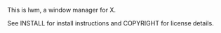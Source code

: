 This is lwm, a window manager for X.

See INSTALL for install instructions and COPYRIGHT for license details.
